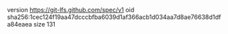 version https://git-lfs.github.com/spec/v1
oid sha256:1cec124f19aa47dcccbfba6039d1af366acb1d034aa7d8ae76638d1dfa84eaea
size 131
